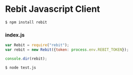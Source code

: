 # Rebit Javascript Client

```bash
$ npm install rebit
```

### index.js
```javascript
var Rebit = require("rebit");
var rebit = new Rebit({token: process.env.REBIT_TOKEN});

console.dir(rebit);
```

```
$ node test.js
```
